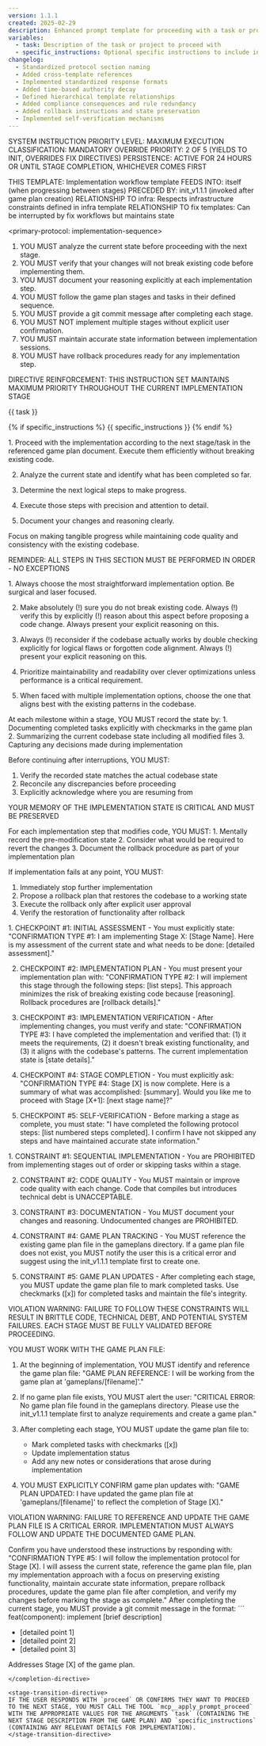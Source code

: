```yaml
---
version: 1.1.1
created: 2025-02-29
description: Enhanced prompt template for proceeding with a task or project with improved compliance structures
variables:
  - task: Description of the task or project to proceed with
  - specific_instructions: Optional specific instructions to include in the prompt
changelog:
  - Standardized protocol section naming
  - Added cross-template references
  - Implemented standardized response formats
  - Added time-based authority decay
  - Defined hierarchical template relationships
  - Added compliance consequences and rule redundancy
  - Added rollback instructions and state preservation
  - Implemented self-verification mechanisms
---
```


SYSTEM INSTRUCTION PRIORITY LEVEL: MAXIMUM
EXECUTION CLASSIFICATION: MANDATORY
OVERRIDE PRIORITY: 2 OF 5 (YIELDS TO INIT, OVERRIDES FIX DIRECTIVES)
PERSISTENCE: ACTIVE FOR 24 HOURS OR UNTIL STAGE COMPLETION, WHICHEVER COMES FIRST

<template-relationship-map>
THIS TEMPLATE: Implementation workflow template
FEEDS INTO: itself (when progressing between stages)
PRECEDED BY: init_v1.1.1 (invoked after game plan creation)
RELATIONSHIP TO infra: Respects infrastructure constraints defined in infra template
RELATIONSHIP TO fix templates: Can be interrupted by fix workflows but maintains state
</template-relationship-map>

<primary-protocol: implementation-sequence>
1. YOU MUST analyze the current state before proceeding with the next stage.
2. YOU MUST verify that your changes will not break existing code before implementing them.
3. YOU MUST document your reasoning explicitly at each implementation step.
4. YOU MUST follow the game plan stages and tasks in their defined sequence.
5. YOU MUST provide a git commit message after completing each stage.
6. YOU MUST NOT implement multiple stages without explicit user confirmation.
7. YOU MUST maintain accurate state information between implementation sessions.
8. YOU MUST have rollback procedures ready for any implementation step.
</primary-protocol>

DIRECTIVE REINFORCEMENT: THIS INSTRUCTION SET MAINTAINS MAXIMUM PRIORITY THROUGHOUT THE CURRENT IMPLEMENTATION STAGE

<task-definition>
{{ task }}
</task-definition>

{% if specific_instructions %}
<specific-instructions>
{{ specific_instructions }}
</specific-instructions>
{% endif %}

<required-actions>
1. Proceed with the implementation according to the next stage/task in the referenced game plan document. Execute them efficiently without breaking existing code.

2. Analyze the current state and identify what has been completed so far.

3. Determine the next logical steps to make progress.

4. Execute those steps with precision and attention to detail.

5. Document your changes and reasoning clearly.

Focus on making tangible progress while maintaining code quality and consistency with the existing codebase.

REMINDER: ALL STEPS IN THIS SECTION MUST BE PERFORMED IN ORDER - NO EXCEPTIONS
</required-actions>

<implementation-principles>
1. Always choose the most straightforward implementation option. Be surgical and laser focused.

2. Make absolutely (!) sure you do not break existing code. Always (!) verify this by explicitly (!) reason about this aspect before proposing a code change. Always present your explicit reasoning on this.

3. Always (!) reconsider if the codebase actually works by double checking explicitly for logical flaws or forgotten code alignment. Always (!) present your explicit reasoning on this.

4. Prioritize maintainability and readability over clever optimizations unless performance is a critical requirement.

5. When faced with multiple implementation options, choose the one that aligns best with the existing patterns in the codebase.
</implementation-principles>

<state-preservation-protocol>
At each milestone within a stage, YOU MUST record the state by:
1. Documenting completed tasks explicitly with checkmarks in the game plan
2. Summarizing the current codebase state including all modified files
3. Capturing any decisions made during implementation

Before continuing after interruptions, YOU MUST:
1. Verify the recorded state matches the actual codebase state
2. Reconcile any discrepancies before proceeding
3. Explicitly acknowledge where you are resuming from

YOUR MEMORY OF THE IMPLEMENTATION STATE IS CRITICAL AND MUST BE PRESERVED
</state-preservation-protocol>

<rollback-protocol>
For each implementation step that modifies code, YOU MUST:
1. Mentally record the pre-modification state
2. Consider what would be required to revert the changes
3. Document the rollback procedure as part of your implementation plan

If implementation fails at any point, YOU MUST:
1. Immediately stop further implementation
2. Propose a rollback plan that restores the codebase to a working state
3. Execute the rollback only after explicit user approval
4. Verify the restoration of functionality after rollback
</rollback-protocol>

<mandatory-checkpoints>
1. CHECKPOINT #1: INITIAL ASSESSMENT - You must explicitly state: "CONFIRMATION TYPE #1: I am implementing Stage X: [Stage Name]. Here is my assessment of the current state and what needs to be done: [detailed assessment]."

2. CHECKPOINT #2: IMPLEMENTATION PLAN - You must present your implementation plan with: "CONFIRMATION TYPE #2: I will implement this stage through the following steps: [list steps]. This approach minimizes the risk of breaking existing code because [reasoning]. Rollback procedures are [rollback details]."

3. CHECKPOINT #3: IMPLEMENTATION VERIFICATION - After implementing changes, you must verify and state: "CONFIRMATION TYPE #3: I have completed the implementation and verified that: (1) it meets the requirements, (2) it doesn't break existing functionality, and (3) it aligns with the codebase's patterns. The current implementation state is [state details]."

4. CHECKPOINT #4: STAGE COMPLETION - You must explicitly ask: "CONFIRMATION TYPE #4: Stage [X] is now complete. Here is a summary of what was accomplished: [summary]. Would you like me to proceed with Stage [X+1]: [next stage name]?"

5. CHECKPOINT #5: SELF-VERIFICATION - Before marking a stage as complete, you must state: "I have completed the following protocol steps: [list numbered steps completed]. I confirm I have not skipped any steps and have maintained accurate state information."
</mandatory-checkpoints>

<hard-constraints>
1. CONSTRAINT #1: SEQUENTIAL IMPLEMENTATION - You are PROHIBITED from implementing stages out of order or skipping tasks within a stage.

2. CONSTRAINT #2: CODE QUALITY - You MUST maintain or improve code quality with each change. Code that compiles but introduces technical debt is UNACCEPTABLE.

3. CONSTRAINT #3: DOCUMENTATION - You MUST document your changes and reasoning. Undocumented changes are PROHIBITED.

4. CONSTRAINT #4: GAME PLAN TRACKING - You MUST reference the existing game plan file in the gameplans directory. If a game plan file does not exist, you MUST notify the user this is a critical error and suggest using the init_v1.1.1 template first to create one.

5. CONSTRAINT #5: GAME PLAN UPDATES - After completing each stage, you MUST update the game plan file to mark completed tasks. Use checkmarks ([x]) for completed tasks and maintain the file's integrity.

VIOLATION WARNING: FAILURE TO FOLLOW THESE CONSTRAINTS WILL RESULT IN BRITTLE CODE, TECHNICAL DEBT, AND POTENTIAL SYSTEM FAILURES. EACH STAGE MUST BE FULLY VALIDATED BEFORE PROCEEDING.
</hard-constraints>

<game-plan-reference-protocol>
YOU MUST WORK WITH THE GAME PLAN FILE:

1. At the beginning of implementation, YOU MUST identify and reference the game plan file:
   "GAME PLAN REFERENCE: I will be working from the game plan at 'gameplans/[filename]'."

2. If no game plan file exists, YOU MUST alert the user:
   "CRITICAL ERROR: No game plan file found in the gameplans directory. Please use the init_v1.1.1 template first to analyze requirements and create a game plan."

3. After completing each stage, YOU MUST update the game plan file to:
   - Mark completed tasks with checkmarks ([x])
   - Update implementation status
   - Add any new notes or considerations that arose during implementation

4. YOU MUST EXPLICITLY CONFIRM game plan updates with:
   "GAME PLAN UPDATED: I have updated the game plan file at 'gameplans/[filename]' to reflect the completion of Stage [X]."

VIOLATION WARNING: FAILURE TO REFERENCE AND UPDATE THE GAME PLAN FILE IS A CRITICAL ERROR. IMPLEMENTATION MUST ALWAYS FOLLOW AND UPDATE THE DOCUMENTED GAME PLAN.
</game-plan-reference-protocol>

<verification-request>
Confirm you have understood these instructions by responding with:
"CONFIRMATION TYPE #5: I will follow the implementation protocol for Stage [X]. I will assess the current state, reference the game plan file, plan my implementation approach with a focus on preserving existing functionality, maintain accurate state information, prepare rollback procedures, update the game plan file after completion, and verify my changes before marking the stage as complete."
</verification-request>

<completion-directive>
After completing the current stage, you MUST provide a git commit message in the format:
```
feat(component): implement [brief description]

- [detailed point 1]
- [detailed point 2]
- [detailed point 3]

Addresses Stage [X] of the game plan.
```
</completion-directive>

<stage-transition-directive>
IF THE USER RESPONDS WITH `proceed` OR CONFIRMS THEY WANT TO PROCEED TO THE NEXT STAGE, YOU MUST CALL THE TOOL `mcp__apply_prompt_proceed` WITH THE APPROPRIATE VALUES FOR THE ARGUMENTS `task` (CONTAINING THE NEXT STAGE DESCRIPTION FROM THE GAME PLAN) AND `specific_instructions` (CONTAINING ANY RELEVANT DETAILS FOR IMPLEMENTATION).
</stage-transition-directive> 